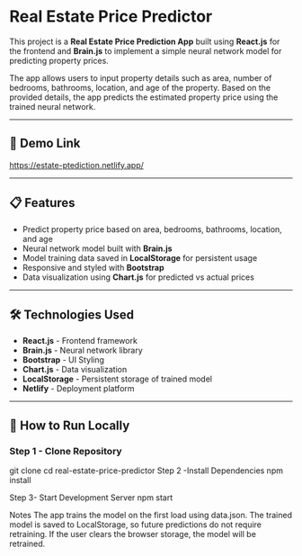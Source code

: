 #  Real Estate Price Predictor

This project is a **Real Estate Price Prediction App** built using **React.js** for the frontend and **Brain.js** to implement a simple neural network model for predicting property prices.

The app allows users to input property details such as area, number of bedrooms, bathrooms, location, and age of the property. Based on the provided details, the app predicts the estimated property price using the trained neural network.

---

## 📸 Demo Link
https://estate-ptediction.netlify.app/

---

## 📋 Features
- Predict property price based on area, bedrooms, bathrooms, location, and age
- Neural network model built with **Brain.js**
- Model training data saved in **LocalStorage** for persistent usage
- Responsive and styled with **Bootstrap**
- Data visualization using **Chart.js** for predicted vs actual prices

---

## 🛠️ Technologies Used
- **React.js** - Frontend framework
- **Brain.js** - Neural network library
- **Bootstrap** - UI Styling
- **Chart.js** - Data visualization
- **LocalStorage** - Persistent storage of trained model
- **Netlify** - Deployment platform

---

## 🚀 How to Run Locally

### Step 1 - Clone Repository

git clone <your-repository-url>
cd real-estate-price-predictor
Step 2 -Install Dependencies
npm install

Step 3-  Start Development Server
npm start


 Notes
The app trains the model on the first load using data.json.
The trained model is saved to LocalStorage, so future predictions do not require retraining.
If the user clears the browser storage, the model will be retrained.
